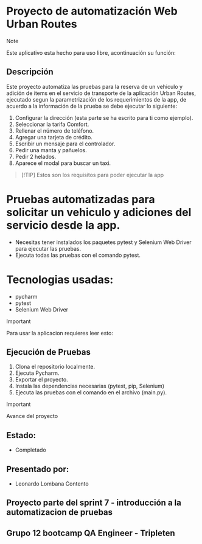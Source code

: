 ﻿# Proyecto de automatización Web Urban Routes
> [!NOTE]
> Este aplicativo esta hecho para uso libre, acontinuación su función:

## Descripción
Este proyecto automatiza las pruebas para la reserva de un vehiculo y adición de items en el servicio de transporte de la aplicación Urban Routes, 
ejecutado segun la parametrización de los requerimientos de la app, de acuerdo a la información de la prueba se debe ejecutar lo siguiente:

1. Configurar la dirección (esta parte se ha escrito para ti como ejemplo).
2. Seleccionar la tarifa Comfort.
3. Rellenar el número de teléfono.
4. Agregar una tarjeta de crédito. 
5. Escribir un mensaje para el controlador.
6. Pedir una manta y pañuelos.
7. Pedir 2 helados.
8. Aparece el modal para buscar un taxi.
>
>
> [!TIP]
> Estos son los requisitos para poder ejecutar la app

# Pruebas automatizadas para solicitar un vehiculo y adiciones del servicio desde la app.
- Necesitas tener instalados los paquetes pytest y Selenium Web Driver para ejecutar las pruebas.
- Ejecuta todas las pruebas con el comando pytest.

# Tecnologias usadas:
- pycharm
- pytest
- Selenium Web Driver


> [!IMPORTANT]
> Para usar la aplicacion requieres leer esto:

## Ejecución de Pruebas 
1. Clona el repositorio localmente.
2. Ejecuta Pycharm.
3. Exportar el proyecto.
4. Instala las dependencias necesarias (pytest, pip, Selenium)
5. Ejecuta las pruebas con el comando en el archivo (main.py).


> [!IMPORTANT]
> Avance del proyecto

## Estado:
- Completado

## Presentado por:
- Leonardo Lombana Contento

## Proyecto parte del sprint 7 - introducción a la automatizacion de pruebas
## Grupo 12 bootcamp QA Engineer - Tripleten
